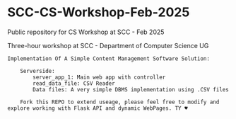 # SCC-CS-Workshop-Feb-2025
Public repository for CS Workshop at SCC - Feb 2025

Three-hour workshop at SCC - Department of Computer Science UG

	Implementation Of A Simple Content Management Software Solution:
		
		Serverside:
			server_app_1: Main web app with controller
			read_data_file: CSV Reader
			Data files: A very simple DBMS implementation using .CSV files
		
		Fork this REPO to extend useage, please feel free to modify and explore working with Flask API and dynamic WebPages. TY ♥